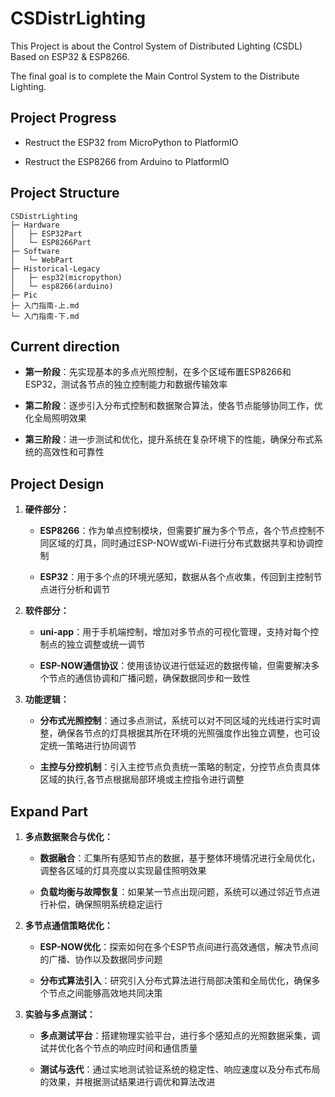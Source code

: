 # CSDistrLighting

This Project is about the Control System of Distributed Lighting (CSDL) Based on ESP32 & ESP8266.

The final goal is to complete the Main Control System to the Distribute Lighting.

## Project Progress

- Restruct the ESP32 from MicroPython to PlatformIO

- Restruct the ESP8266 from Arduino to PlatformIO

## Project Structure

```plaintext
CSDistrLighting
├─ Hardware
│   ├─ ESP32Part
│   └─ ESP8266Part
├─ Software
│   └─ WebPart
├─ Historical-Legacy
│   ├─ esp32(micropython)
│   └─ esp8266(arduino)
├─ Pic
├─ 入门指南-上.md
└─ 入门指南-下.md
```

## Current direction

- **第一阶段**：先实现基本的多点光照控制，在多个区域布置ESP8266和ESP32，测试各节点的独立控制能力和数据传输效率

- **第二阶段**：逐步引入分布式控制和数据聚合算法，使各节点能够协同工作，优化全局照明效果

- **第三阶段**：进一步测试和优化，提升系统在复杂环境下的性能，确保分布式系统的高效性和可靠性

## Project Design

1. **硬件部分：**
   - **ESP8266**：作为单点控制模块，但需要扩展为多个节点，各个节点控制不同区域的灯具，同时通过ESP-NOW或Wi-Fi进行分布式数据共享和协调控制

   - **ESP32**：用于多个点的环境光感知，数据从各个点收集，传回到主控制节点进行分析和调节

2. **软件部分：**
   - **uni-app**：用于手机端控制，增加对多节点的可视化管理，支持对每个控制点的独立调整或统一调节

   - **ESP-NOW通信协议**：使用该协议进行低延迟的数据传输，但需要解决多个节点的通信协调和广播问题，确保数据同步和一致性

3. **功能逻辑：**
   - **分布式光照控制**：通过多点测试，系统可以对不同区域的光线进行实时调整，确保各节点的灯具根据其所在环境的光照强度作出独立调整，也可设定统一策略进行协同调节

   - **主控与分控机制**：引入主控节点负责统一策略的制定，分控节点负责具体区域的执行,各节点根据局部环境或主控指令进行调整

## Expand Part

1. **多点数据聚合与优化：**
   - **数据融合**：汇集所有感知节点的数据，基于整体环境情况进行全局优化，调整各区域的灯具亮度以实现最佳照明效果

   - **负载均衡与故障恢复**：如果某一节点出现问题，系统可以通过邻近节点进行补偿，确保照明系统稳定运行

2. **多节点通信策略优化：**
   - **ESP-NOW优化**：探索如何在多个ESP节点间进行高效通信，解决节点间的广播、协作以及数据同步问题

   - **分布式算法引入**：研究引入分布式算法进行局部决策和全局优化，确保多个节点之间能够高效地共同决策

3. **实验与多点测试：**
   - **多点测试平台**：搭建物理实验平台，进行多个感知点的光照数据采集，调试并优化各个节点的响应时间和通信质量

   - **测试与迭代**：通过实地测试验证系统的稳定性、响应速度以及分布式布局的效果，并根据测试结果进行调优和算法改进
